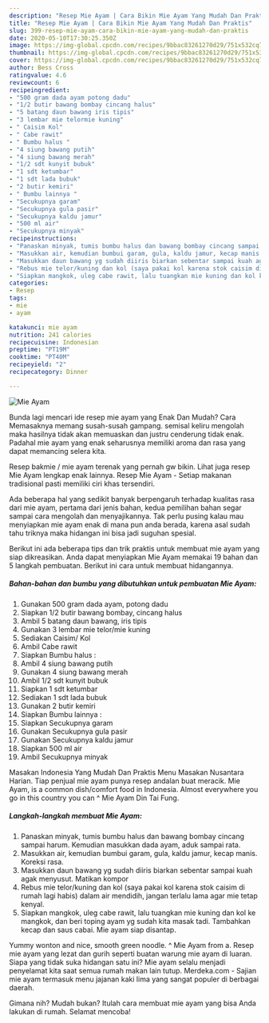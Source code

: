 ```yaml
---
description: "Resep Mie Ayam | Cara Bikin Mie Ayam Yang Mudah Dan Praktis"
title: "Resep Mie Ayam | Cara Bikin Mie Ayam Yang Mudah Dan Praktis"
slug: 399-resep-mie-ayam-cara-bikin-mie-ayam-yang-mudah-dan-praktis
date: 2020-05-10T17:30:25.350Z
image: https://img-global.cpcdn.com/recipes/9bbac83261270d29/751x532cq70/mie-ayam-foto-resep-utama.jpg
thumbnail: https://img-global.cpcdn.com/recipes/9bbac83261270d29/751x532cq70/mie-ayam-foto-resep-utama.jpg
cover: https://img-global.cpcdn.com/recipes/9bbac83261270d29/751x532cq70/mie-ayam-foto-resep-utama.jpg
author: Bess Cross
ratingvalue: 4.6
reviewcount: 6
recipeingredient:
- "500 gram dada ayam potong dadu"
- "1/2 butir bawang bombay cincang halus"
- "5 batang daun bawang iris tipis"
- "3 lembar mie telormie kuning"
- " Caisim Kol"
- " Cabe rawit"
- " Bumbu halus "
- "4 siung bawang putih"
- "4 siung bawang merah"
- "1/2 sdt kunyit bubuk"
- "1 sdt ketumbar"
- "1 sdt lada bubuk"
- "2 butir kemiri"
- " Bumbu lainnya "
- "Secukupnya garam"
- "Secukupnya gula pasir"
- "Secukupnya kaldu jamur"
- "500 ml air"
- "Secukupnya minyak"
recipeinstructions:
- "Panaskan minyak, tumis bumbu halus dan bawang bombay cincang sampai harum. Kemudian masukkan dada ayam, aduk sampai rata."
- "Masukkan air, kemudian bumbui garam, gula, kaldu jamur, kecap manis. Koreksi rasa."
- "Masukkan daun bawang yg sudah diiris biarkan sebentar sampai kuah agak menyusut. Matikan kompor"
- "Rebus mie telor/kuning dan kol (saya pakai kol karena stok caisim di rumah lagi habis) dalam air mendidih, jangan terlalu lama agar mie tetap kenyal."
- "Siapkan mangkok, uleg cabe rawit, lalu tuangkan mie kuning dan kol ke mangkok, dan beri toping ayam yg sudah kita masak tadi. Tambahkan kecap dan saus cabai. Mie ayam siap disantap."
categories:
- Resep
tags:
- mie
- ayam

katakunci: mie ayam 
nutrition: 241 calories
recipecuisine: Indonesian
preptime: "PT19M"
cooktime: "PT40M"
recipeyield: "2"
recipecategory: Dinner

---
```



![Mie Ayam](https://img-global.cpcdn.com/recipes/9bbac83261270d29/751x532cq70/mie-ayam-foto-resep-utama.jpg)

Bunda lagi mencari ide resep mie ayam yang Enak Dan Mudah? Cara Memasaknya memang susah-susah gampang. semisal keliru mengolah maka hasilnya tidak akan memuaskan dan justru cenderung tidak enak. Padahal mie ayam yang enak seharusnya memiliki aroma dan rasa yang dapat memancing selera kita.

Resep bakmie / mie ayam terenak yang pernah gw bikin. Lihat juga resep Mie Ayam lengkap enak lainnya. Resep Mie Ayam - Setiap makanan tradisional pasti memiliki ciri khas tersendiri.

Ada beberapa hal yang sedikit banyak berpengaruh terhadap kualitas rasa dari mie ayam, pertama dari jenis bahan, kedua pemilihan bahan segar sampai cara mengolah dan menyajikannya. Tak perlu pusing kalau mau menyiapkan mie ayam enak di mana pun anda berada, karena asal sudah tahu triknya maka hidangan ini bisa jadi suguhan spesial.


Berikut ini ada beberapa tips dan trik praktis untuk membuat mie ayam yang siap dikreasikan. Anda dapat menyiapkan Mie Ayam memakai 19 bahan dan 5 langkah pembuatan. Berikut ini cara untuk membuat hidangannya.

<!--inarticleads1-->

##### Bahan-bahan dan bumbu yang dibutuhkan untuk pembuatan Mie Ayam:

1. Gunakan 500 gram dada ayam, potong dadu
1. Siapkan 1/2 butir bawang bombay, cincang halus
1. Ambil 5 batang daun bawang, iris tipis
1. Gunakan 3 lembar mie telor/mie kuning
1. Sediakan  Caisim/ Kol
1. Ambil  Cabe rawit
1. Siapkan  Bumbu halus :
1. Ambil 4 siung bawang putih
1. Gunakan 4 siung bawang merah
1. Ambil 1/2 sdt kunyit bubuk
1. Siapkan 1 sdt ketumbar
1. Sediakan 1 sdt lada bubuk
1. Gunakan 2 butir kemiri
1. Siapkan  Bumbu lainnya :
1. Siapkan Secukupnya garam
1. Gunakan Secukupnya gula pasir
1. Gunakan Secukupnya kaldu jamur
1. Siapkan 500 ml air
1. Ambil Secukupnya minyak


Masakan Indonesia Yang Mudah Dan Praktis Menu Masakan Nusantara Harian. Tiap penjual mie ayam punya resep andalan buat meracik. Mie Ayam, is a common dish/comfort food in Indonesia. Almost everywhere you go in this country you can ^ Mie Ayam Din Tai Fung. 

<!--inarticleads2-->

##### Langkah-langkah membuat Mie Ayam:

1. Panaskan minyak, tumis bumbu halus dan bawang bombay cincang sampai harum. Kemudian masukkan dada ayam, aduk sampai rata.
1. Masukkan air, kemudian bumbui garam, gula, kaldu jamur, kecap manis. Koreksi rasa.
1. Masukkan daun bawang yg sudah diiris biarkan sebentar sampai kuah agak menyusut. Matikan kompor
1. Rebus mie telor/kuning dan kol (saya pakai kol karena stok caisim di rumah lagi habis) dalam air mendidih, jangan terlalu lama agar mie tetap kenyal.
1. Siapkan mangkok, uleg cabe rawit, lalu tuangkan mie kuning dan kol ke mangkok, dan beri toping ayam yg sudah kita masak tadi. Tambahkan kecap dan saus cabai. Mie ayam siap disantap.


Yummy wonton and nice, smooth green noodle. ^ Mie Ayam from a. Resep mie ayam yang lezat dan gurih seperti buatan warung mie ayam di luaran. Siapa yang tidak suka hidangan satu ini? Mie ayam selalu menjadi penyelamat kita saat semua rumah makan lain tutup. Merdeka.com - Sajian mie ayam termasuk menu jajanan kaki lima yang sangat populer di berbagai daerah. 

Gimana nih? Mudah bukan? Itulah cara membuat mie ayam yang bisa Anda lakukan di rumah. Selamat mencoba!
